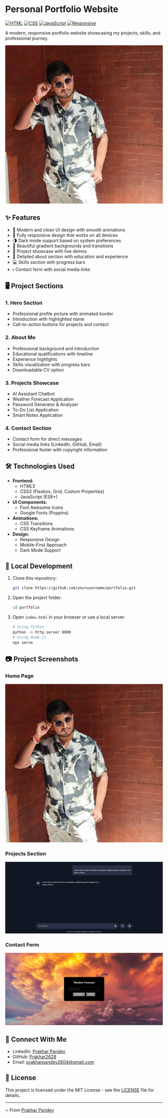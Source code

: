 # Personal Portfolio Website

[![HTML](https://img.shields.io/badge/HTML5-E34F26?style=for-the-badge&logo=html5&logoColor=white)](https://developer.mozilla.org/en-US/docs/Web/HTML)
[![CSS](https://img.shields.io/badge/CSS3-1572B6?style=for-the-badge&logo=css3&logoColor=white)](https://developer.mozilla.org/en-US/docs/Web/CSS)
[![JavaScript](https://img.shields.io/badge/JavaScript-F7DF1E?style=for-the-badge&logo=javascript&logoColor=black)](https://developer.mozilla.org/en-US/docs/Web/JavaScript)
[![Responsive](https://img.shields.io/badge/Responsive-Design-blue?style=for-the-badge&logo=google-chrome&logoColor=white)](https://en.wikipedia.org/wiki/Responsive_web_design)

A modern, responsive portfolio website showcasing my projects, skills, and professional journey.

![Portfolio Screenshot](Images/Portfolio.jpg)

## ✨ Features

- 🎯 Modern and clean UI design with smooth animations
- 📱 Fully responsive design that works on all devices
- 🌗 Dark mode support based on system preferences
- 🎨 Beautiful gradient backgrounds and transitions
- 📂 Project showcase with live demos
- 📝 Detailed about section with education and experience
- 💻 Skills section with progress bars
- 📞 Contact form with social media links

## 🖥️ Project Sections

### 1. Hero Section
- Professional profile picture with animated border
- Introduction with highlighted name
- Call-to-action buttons for projects and contact

### 2. About Me
- Professional background and introduction
- Educational qualifications with timeline
- Experience highlights
- Skills visualization with progress bars
- Downloadable CV option

### 3. Projects Showcase
- AI Assistant Chatbot
- Weather Forecast Application
- Password Generator & Analyzer
- To-Do List Application
- Smart Notes Application

### 4. Contact Section
- Contact form for direct messages
- Social media links (LinkedIn, GitHub, Email)
- Professional footer with copyright information

## 🛠️ Technologies Used

- **Frontend:**
  - HTML5
  - CSS3 (Flexbox, Grid, Custom Properties)
  - JavaScript (ES6+)
- **UI Components:**
  - Font Awesome Icons
  - Google Fonts (Poppins)
- **Animations:**
  - CSS Transitions
  - CSS Keyframe Animations
- **Design:**
  - Responsive Design
  - Mobile-First Approach
  - Dark Mode Support

## 🔧 Local Development

1. Clone this repository:
   ```bash
   git clone https://github.com/yourusername/portfolio.git
   ```

2. Open the project folder:
   ```bash
   cd portfolio
   ```

3. Open `index.html` in your browser or use a local server:
   ```bash
   # Using Python
   python -m http.server 8000
   # Using Node.js
   npx serve
   ```

## 📷 Project Screenshots

### Home Page
![Home Page](Images/Portfolio.jpg)

### Projects Section
![Projects](Images/Project1.png)

### Contact Form
![Contact](Images/project2.png)

## 🤝 Connect With Me

- LinkedIn: [Prakhar Pandey](https://www.linkedin.com/in/prakhar-pandey-379037276)
- GitHub: [Prakhar2628](https://github.com/Prakhar2628)
- Email: prakharpandey2604@gmail.com

## 📝 License

This project is licensed under the MIT License - see the [LICENSE](LICENSE) file for details.

---
⭐ From [Prakhar Pandey](https://github.com/Prakhar2628)
